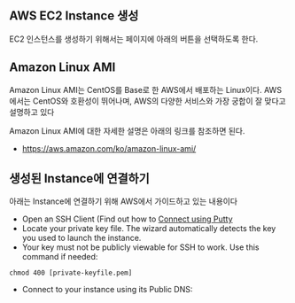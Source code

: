

## AWS EC2 Instance 생성

EC2 인스턴스를 생성하기 위해서는 페이지에 아래의 버튼을 선택하도록 한다.

## Amazon Linux AMI

Amazon Linux AMI는 CentOS를 Base로 한 AWS에서 배포하는 Linux이다.
AWS에서는 CentOS와 호환성이 뛰어나며, AWS의 다양한 서비스와 가장 궁합이 잘 맞다고 설명하고 있다

Amazon Linux AMI에 대한 자세한 설명은 아래의 링크를 참조하면 된다.
- https://aws.amazon.com/ko/amazon-linux-ami/

## 생성된 Instance에 연결하기

아래는 Instance에 연결하기 위해 AWS에서 가이드하고 있는 내용이다

- Open an SSH Client (Find out how to [Connect using Putty](https://docs.aws.amazon.com/AWSEC2/latest/UserGuide/putty.html?console_help=true)
- Locate your private key file. The wizard automatically detects the key you used to launch the instance.
- Your key must not be publicly viewable for SSH to work. Use this command if needed:
````
chmod 400 [private-keyfile.pem]
````
- Connect to your instance using its Public DNS:
